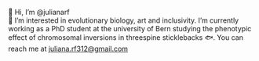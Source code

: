 👋 Hi, I’m @julianarf  
🌱 I’m interested in evolutionary biology, art and inclusivity. I’m currently working as a PhD student at the university of Bern studying the phenotypic effect of chromosomal inversions in threespine sticklebacks 🐟. You can reach me at juliana.rf312@gmail.com

<!---
julianarf/julianarf is a ✨ special ✨ repository because its `README.md` (this file) appears on your GitHub profile.
You can click the Preview link to take a look at your changes.
--->
